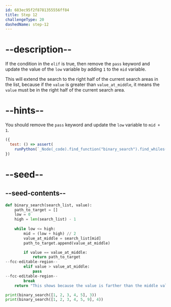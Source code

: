 ```yaml
---
id: 683ec95f2f8781355556ff84
title: Step 12
challengeType: 20
dashedName: step-12
---
```


# --description--

If the condition in the `elif` is true, then remove the `pass` keyword and update the value of the `low` variable by adding `1` to the `mid` variable.

This will extend the search to the right half of the current search areas in the list, because if the `value` is greater than `value_at_middle`, it means the `value` must be in the right half of the current search area.

# --hints--

You should remove the `pass` keyword and update the `low` variable to `mid + 1`.

```js
({
  test: () => assert(
    runPython(`_Node(_code).find_function("binary_search").find_whiles()[0].find_ifs()[0].find_bodies()[1].is_equivalent("low = mid + 1")`))
})
```

# --seed--

## --seed-contents--

```py
def binary_search(search_list, value):
    path_to_target = []
    low = 0
    high = len(search_list) - 1
    
    while low <= high:
        mid = (low + high) // 2
        value_at_middle = search_list[mid]
        path_to_target.append(value_at_middle)

        if value == value_at_middle:
            return path_to_target
--fcc-editable-region--
        elif value > value_at_middle:
            pass
--fcc-editable-region--
        break
    return "This shows because the value is farther than the middle value to the right or left"

print(binary_search([1, 2, 3, 4, 5], 3))
print(binary_search([1, 2, 3, 4, 5, 9], 4)) 
```
